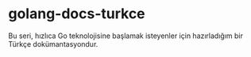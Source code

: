 # golang-docs-turkce
Bu seri, hızlıca Go teknolojisine başlamak isteyenler için hazırladığım bir Türkçe dokümantasyondur. 
